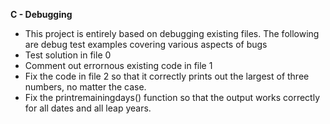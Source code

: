 **C - Debugging**
* This project is entirely based on debugging existing files. The following are debug test examples covering various aspects of bugs 
* Test solution in file 0
* Comment out errornous existing code in file 1
* Fix the code in file 2 so that it correctly prints out the largest of three numbers, no matter the case.
* Fix the printremainingdays() function so that the output works correctly for all dates and all leap years.

